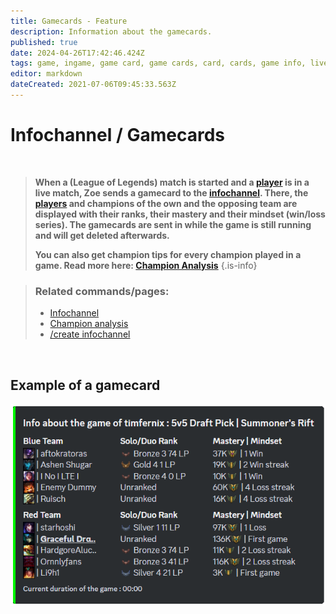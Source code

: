 ```yaml
---
title: Gamecards - Feature
description: Information about the gamecards.
published: true
date: 2024-04-26T17:42:46.424Z
tags: game, ingame, game card, game cards, card, cards, game info, live game, match, live
editor: markdown
dateCreated: 2021-07-06T09:45:33.563Z
---
```


# Infochannel / Gamecards

<br>

>**When a (League of Legends) match is started and a [player](/en/terms/player) is in a live match, Zoe sends a gamecard to the [infochannel](/en/features/infochannel). There, the [players](/en/terms/player) and champions of the own and the opposing team are displayed with their ranks, their mastery and their mindset (win/loss series). The gamecards are sent in while the game is still running and will get deleted afterwards.**
>
>**You can also get champion tips for every champion played in a game. Read more here: [Champion Analysis](/en/features/champion-analysis)**
>{.is-info}

>### Related commands/pages:
>-   [Infochannel](/en/features/infochannel/)
>-   [Champion analysis](/en/features/champion-analysis)
>-   [/create infochannel](/en/commands/infochannel/create)

<br>

## Example of a gamecard
![](/en_/en_gamecard.png)